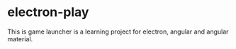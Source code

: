 # electron-play

This is game launcher is a learning project for electron, angular and angular material. 